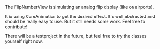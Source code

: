 The FlipNumberView is simulating an analog flip display (like on airports).

It is using CoreAnimation to get the desired effect. It's well abstracted and should be really easy to use.
But it still needs some work. Feel free to contribute!

There will be a testproject in the future, but feel free to try the classes yourself right now.